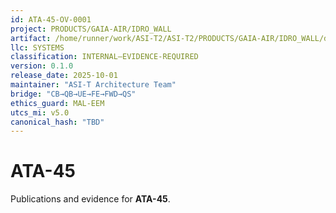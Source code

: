 ```yaml
---
id: ATA-45-OV-0001
project: PRODUCTS/GAIA-AIR/IDRO_WALL
artifact: /home/runner/work/ASI-T2/ASI-T2/PRODUCTS/GAIA-AIR/IDRO_WALL/domains/IIS/ata/45/README.md
llc: SYSTEMS
classification: INTERNAL–EVIDENCE-REQUIRED
version: 0.1.0
release_date: 2025-10-01
maintainer: "ASI-T Architecture Team"
bridge: "CB→QB→UE→FE→FWD→QS"
ethics_guard: MAL-EEM
utcs_mi: v5.0
canonical_hash: "TBD"
---
```

# ATA-45

Publications and evidence for **ATA-45**.
